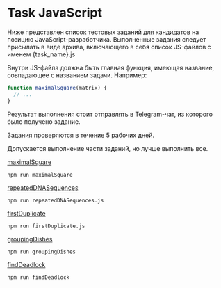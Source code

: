 # Task JavaScript

Ниже представлен список тестовых заданий для кандидатов на позицию JavaScript-разработчика. Выполненные задания следует присылать в виде архива, включающего в себя список JS-файлов с именем {task_name}.js

Внутри JS-файла должна быть главная функция, имеющая название, совпадающее с названием задачи. Например:

```jsx
function maximalSquare(matrix) {
  // ...
}
```

Результат выполнения стоит отправлять  в Telegram-чат, из которого было получено задание.

Задания проверяются в течение 5 рабочих дней.

Допускается выполнение части заданий, но лучше выполнить все.


[maximalSquare](https://www.notion.so/maximalSquare-b217c17cdd474081a866e56b4051fee8)
```
npm run maximalSquare
```
[repeatedDNASequences](https://www.notion.so/repeatedDNASequences-e689436c15944d4abb4abe8b44e178c7)
```
npm run repeatedDNASequences.js   
```
[firstDuplicate](https://www.notion.so/firstDuplicate-5cf9b357573446b08db59bea21ba3450)
```
npm run firstDuplicate.js
```
[groupingDishes](https://www.notion.so/groupingDishes-959621ae43694f708176484cf519e71c)
```
npm run groupingDishes
```
[findDeadlock](https://www.notion.so/findDeadlock-a7e3ecc74011401fb5fca148b78fed23)
```
npm run findDeadlock
```
